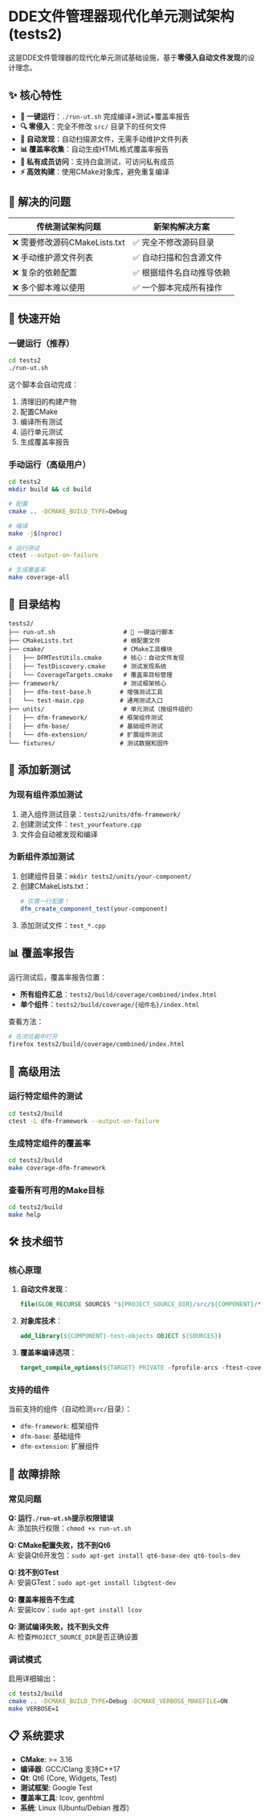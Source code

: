# DDE文件管理器现代化单元测试架构 (tests2)

这是DDE文件管理器的现代化单元测试基础设施，基于**零侵入自动文件发现**的设计理念。

## ✨ 核心特性

- **🚀 一键运行**：`./run-ut.sh` 完成编译+测试+覆盖率报告
- **🔍 零侵入**：完全不修改 `src/` 目录下的任何文件
- **🤖 自动发现**：自动扫描源文件，无需手动维护文件列表
- **📊 覆盖率收集**：自动生成HTML格式覆盖率报告
- **🔧 私有成员访问**：支持白盒测试，可访问私有成员
- **⚡ 高效构建**：使用CMake对象库，避免重复编译

## 🎯 解决的问题

| 传统测试架构问题 | 新架构解决方案 |
|---|---|
| ❌ 需要修改源码CMakeLists.txt | ✅ 完全不修改源码目录 |
| ❌ 手动维护源文件列表 | ✅ 自动扫描和包含源文件 |
| ❌ 复杂的依赖配置 | ✅ 根据组件名自动推导依赖 |
| ❌ 多个脚本难以使用 | ✅ 一个脚本完成所有操作 |

## 🚀 快速开始

### 一键运行（推荐）

```bash
cd tests2
./run-ut.sh
```

这个脚本会自动完成：
1. 清理旧的构建产物
2. 配置CMake
3. 编译所有测试
4. 运行单元测试
5. 生成覆盖率报告

### 手动运行（高级用户）

```bash
cd tests2
mkdir build && cd build

# 配置
cmake .. -DCMAKE_BUILD_TYPE=Debug

# 编译
make -j$(nproc)

# 运行测试
ctest --output-on-failure

# 生成覆盖率
make coverage-all
```

## 📂 目录结构

```
tests2/
├── run-ut.sh                   # 🚀 一键运行脚本
├── CMakeLists.txt              # 根配置文件
├── cmake/                      # CMake工具模块
│   ├── DFMTestUtils.cmake      # 核心：自动文件发现
│   ├── TestDiscovery.cmake     # 测试发现系统  
│   └── CoverageTargets.cmake   # 覆盖率目标管理
├── framework/                  # 测试框架核心
│   ├── dfm-test-base.h        # 增强测试工具
│   └── test-main.cpp          # 通用测试入口
├── units/                      # 单元测试（按组件组织）
│   ├── dfm-framework/         # 框架组件测试
│   ├── dfm-base/              # 基础组件测试
│   └── dfm-extension/         # 扩展组件测试
└── fixtures/                  # 测试数据和固件
```

## 🧪 添加新测试

### 为现有组件添加测试

1. 进入组件测试目录：`tests2/units/dfm-framework/`
2. 创建测试文件：`test_yourfeature.cpp`
3. 文件会自动被发现和编译

### 为新组件添加测试

1. 创建组件目录：`mkdir tests2/units/your-component/`
2. 创建CMakeLists.txt：
   ```cmake
   # 仅需一行配置！
   dfm_create_component_test(your-component)
   ```
3. 添加测试文件：`test_*.cpp`

## 📊 覆盖率报告

运行测试后，覆盖率报告位置：
- **所有组件汇总**：`tests2/build/coverage/combined/index.html`
- **单个组件**：`tests2/build/coverage/{组件名}/index.html`

查看方法：
```bash
# 在浏览器中打开
firefox tests2/build/coverage/combined/index.html
```

## 🔧 高级用法

### 运行特定组件的测试

```bash
cd tests2/build
ctest -L dfm-framework --output-on-failure
```

### 生成特定组件的覆盖率

```bash
cd tests2/build
make coverage-dfm-framework
```

### 查看所有可用的Make目标

```bash
cd tests2/build
make help
```

## 🛠️ 技术细节

### 核心原理

1. **自动文件发现**：
   ```cmake
   file(GLOB_RECURSE SOURCES "${PROJECT_SOURCE_DIR}/src/${COMPONENT}/*.cpp")
   ```

2. **对象库技术**：
   ```cmake
   add_library(${COMPONENT}-test-objects OBJECT ${SOURCES})
   ```

3. **覆盖率编译选项**：
   ```cmake
   target_compile_options(${TARGET} PRIVATE -fprofile-arcs -ftest-coverage)
   ```

### 支持的组件

当前支持的组件（自动检测`src/`目录）：
- `dfm-framework`: 框架组件
- `dfm-base`: 基础组件  
- `dfm-extension`: 扩展组件

## 🐛 故障排除

### 常见问题

**Q: 运行`./run-ut.sh`提示权限错误**  
A: 添加执行权限：`chmod +x run-ut.sh`

**Q: CMake配置失败，找不到Qt6**  
A: 安装Qt6开发包：`sudo apt-get install qt6-base-dev qt6-tools-dev`

**Q: 找不到GTest**  
A: 安装GTest：`sudo apt-get install libgtest-dev`

**Q: 覆盖率报告不生成**  
A: 安装lcov：`sudo apt-get install lcov`

**Q: 测试编译失败，找不到头文件**  
A: 检查`PROJECT_SOURCE_DIR`是否正确设置

### 调试模式

启用详细输出：
```bash
cd tests2/build
cmake .. -DCMAKE_BUILD_TYPE=Debug -DCMAKE_VERBOSE_MAKEFILE=ON
make VERBOSE=1
```

## 📋 系统要求

- **CMake**: >= 3.16
- **编译器**: GCC/Clang 支持C++17
- **Qt**: Qt6 (Core, Widgets, Test)
- **测试框架**: Google Test
- **覆盖率工具**: lcov, genhtml
- **系统**: Linux (Ubuntu/Debian 推荐)

